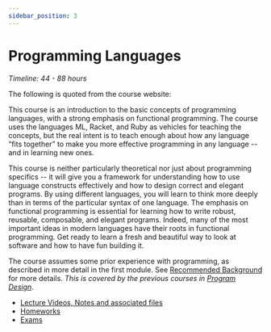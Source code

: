 ```yaml
---
sidebar_position: 3
---
```


# Programming Languages
*Timeline: 44 - 88 hours*

The following is quoted from the course website:

This course is an introduction to the basic concepts of programming languages, with a strong emphasis on functional programming. The course uses the languages ML, Racket, and Ruby as vehicles for teaching the concepts, but the real intent is to teach enough about how any language “fits together” to make you more effective programming in any language -- and in learning new ones.

This course is neither particularly theoretical nor just about programming specifics -- it will give you a framework for understanding how to use language constructs effectively and how to design correct and elegant programs. By using different languages, you will learn to think more deeply than in terms of the particular syntax of one language. The emphasis on functional programming is essential for learning how to write robust, reusable, composable, and elegant programs. Indeed, many of the most important ideas in modern languages have their roots in functional programming. Get ready to learn a fresh and beautiful way to look at software and how to have fun building it.

The course assumes some prior experience with programming, as described in more detail in the first module. See [Recommended Background](https://www.coursera.org/lecture/programming-languages/recommended-background-k1yuh) for more details. *This is covered by the previous courses in [Program Design](../)*.

- [Lecture Videos, Notes and associated files](https://courses.cs.washington.edu/courses/cse341/19au/#lectures)
- [Homeworks](https://courses.cs.washington.edu/courses/cse341/19au/#homeworks)
- [Exams](https://courses.cs.washington.edu/courses/cse341/19au/#exams)
